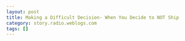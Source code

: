 ```yaml
---
layout: post
title: Making a Difficult Decision- When You Decide to NOT Ship
category: story.radio.weblogs.com
tags: []
---
```

<head>
<meta http-equiv="Content-Type" content="text/html; charset=UTF-8">
    <meta http-equiv="Expires" content="Mon, 01 Jan 1990 01:00:00 GMT">
    <title>Making a Difficult Decision: When You Decide to NOT Ship</title>
    <style type="text/css">
      body {
        margin-top: 0px;
        margin-left: 0px;
        margin-right: 0px;
        margin-bottom: 0px;
        }

      body, td, p {
        font-family: verdana, sans-serif;
        font-size: 90%;
        }

      h2 { 
        font-family: Verdana, Arial, Helvetica, sans-serif; font-size: 24px; font-weight: bold
        }
      .header {
        font-family: Verdana, Arial, Helvetica, sans-serif; font-size: 40px; font-weight: bold
        }
      .realsmall {
        font-family: Verdana, Arial, Helvetica, sans-serif; font-size: 9px;
        }
      .small {
        font-family: Verdana, Arial, Helvetica, sans-serif; font-size: 10px;
        }
      </style>
    </head>

| 

 |

| ![](http://radio.weblogs.com/0103807/images/trans60x60.gif)  
 | Last updated: 6/16/2002; 10:21:41 AM  
 | ![](http://radio.weblogs.com/0103807/images/trans60x60.gif) |

| ![](http://radio.weblogs.com/0103807/images/trans60x1.gif)  
 | 

<font size="+3"><b><a href="http://radio.weblogs.com/0103807/" style="color:black; text-decoration:none">The FuzzyBlog!</a></b></font>  
_Marketing 101. Consulting 101. PHP Consulting. Random geeky stuff. I Blog Therefore I Am._

<font size="+1"><b>Making a Difficult Decision: When You Decide to NOT Ship</b></font>

Tomorrow, June 1st, myself and a partner, were supposed to announce a new product for bloggers.&nbsp; This is the first real product I've released in a couple of years and I just had to make a difficult decision: **To Wait**.&nbsp; I'm going to give you some background info (feel free to skip over it, this is a blog, not an advertisement, that's the reason why pricing info is omitted).

### Background Information

Here's the product, **Blog.name,** it's a permalink aware DNS service for weblogs.&nbsp; You normally come to my blog with

[http://radio.weblogs.com/0103807/](http://radio.weblogs.com/0103807/)

That's kind of long.&nbsp; It also ties you permanently to a vendor -- and that's just plain wrong.&nbsp; Don't get confused now, don't flame me, I love UserLand, but people need the ability to control their blog.&nbsp; And domain names do translate into control.&nbsp; Blog.name gives you this in spades.&nbsp; My blog is now available with:

- [http://www.fuzzyblog.com/](http://www.fuzzyblog.com/) i.e. a top level domain 
- [http://scott.blogs.at/](http://scott.blogs.at/) i.e. a sub domain off the master ".blogs.at" domain 

Now, here's that magic that we really bring to the table, permalink aware DNS.&nbsp; All of these urls work:

- [http://scott.blogs.at/categories/marketing101/](http://scott.blogs.at/categories/marketing101/)
- [http://www.fuzzyblog.com/stories/2002/05/28/consulting101DoMyClientsReallyNeedAT1.html](http://www.fuzzyblog.com/stories/2002/05/28/consulting101DoMyClientsReallyNeedAT1.html)
- [http://scott.blogs.at/categories/marketing101/2002/05/06.html](http://scott.blogs.at/categories/marketing101/2002/05/06.html)
- [http://www.fuzzyblog.com/2002/05/30.html#a224](http://www.fuzzyblog.com/2002/05/30.html#a224)

### The Difficult Decision

So here's the difficult decision: You ship **when it's right** for the customer, **_not_** when it's right for you.&nbsp; Yes this works and it works well.&nbsp; Not only are we using it ourselves but we also have beta users that are happy.&nbsp; And we're not only very happy but also going to charge for it (not a lot, but this is valuable and we have servers in a data center to pay for, cats to feed and so on).&nbsp; So, we really have a bunch of incentives to ship.&nbsp; Why wouldn't we?&nbsp; Well, here's the embarassing thing: two nights ago we had a blip on our server.&nbsp; Not huge but we did go down for a bit and that's just bad.&nbsp; DNS needs to be rock solid reliable.&nbsp; So, if you go by the doing the right thing for the customer mantra, then we need to wait a bit (probably a week or two), do some additional&nbsp;stress testing, increase our 24x7 monitoring capabilitiy&nbsp;and then ship.&nbsp; And thats&nbsp;what we're going to do.&nbsp;

**Ship When it's Right for the Customer!**  
  
(I wish more companies did this)

Watch this space if you're interested in signing up or mail [sales@blog.at](mailto:sales@blog.at) and we'll let you know when it's available.&nbsp;

### Beta Users

Want to try this out, here are the beta users:

- Ray Hunter - [http://ray.blogs.at/](http://ray.blogs.at/)
- Guy Haas - [http://guy.blogs.at/](http://guy.blogs.at/)
- Russ Lipton - [http://lipton.blogs.at/](http://lipton.blogs.at/) 

Please not that out of respect for people, we're not taking the dot com approach and mass creating accounts.&nbsp; You won't catch us making it look like lots of people have purchased when they haven't.&nbsp; We asked each of these people before hand (actually, one exception -- one person got it as a belated birthday present).

### If You're Running and Open Source Project and Blogging It's Status

Now, here's our pitch to anyone running an open source project and using a blog to communicate with the world about it -- we'll sign you up for free.&nbsp; That's our give back to the community as a whole.&nbsp; Email [os@blog.at](mailto:os@blog.at).

### Reserving Your X.blogs.at Name

If you really, really want this and want to make sure that yourname.blogs.at won't get sold to someone else (a remote but possible thing) then feel free to email [reserve@blogs.at](mailto:reserve@blogs.at) with "yourname.blogs.at" in the subject line and we'll treat that as a first come, first served reservation.&nbsp; When we feel comfortable (one to two weeks, currently two) then we'll email you instructions.

### If You Make Blogging Tools and Need or Want Money

Let's say you're Evan of [Blogger](http://www.blogger.com/) or Mena of [Movable Type](http://www.movabletype.org/) or&nbsp;Dave of [UserLand](http://www.userland.com/) or **anyone** making a blogging tool, we'd like to partner with you.&nbsp; If you email [partner@blog.at](mailto:partner@blog.at), we'll send you information on our partnering program.&nbsp; Basically you can cross link to us with a ?partner=YourName param and if your customer signs up with us, we'll cut you 25% on the transaction from now until September 1st.&nbsp; Checks mailed monthly.

NOTE: I know lots of these tools are open source, non-profit, labors of love.&nbsp; That's wonderful and we respect you for this but if you need to cover bandwidth, server hardware, etc., perhaps this will help.&nbsp; It might just cover pizza -- but is that bad?

### More Information

Our new company, Blog.at, is focusing on value added services for bloggers.&nbsp; Think of us as the "Norton Utilities for Bloggers".&nbsp; Rather than get into the Blogger versus Radio versus Movable Type versus X debate, we're building cross platform tools and web services that enhance your overall blogging experience.&nbsp; Some will be free, others for pay.&nbsp; All of them will be high quality, high integrity things.&nbsp; Stay tuned.&nbsp; [mailto:newsletter-subscribe@blog.at](mailto:mailto:newsletter-subscribe@blog.at) if you want to get put on the text only, no spam, no crazy HTML, no crazy graphics newsletter / announcement list.

  
  

<script language="JavaScript" type="text/javascript"><!--
	var imageUrl = "http://subhonker6.userland.com/weblogStats/count.gif";
	var imageTag = "<img src=\"" + imageUrl + "?group=radio1&usernum=103807&referer=" + escape (document.referrer) + "\" height=\"1\" width=\"1\">";
	document.write (imageTag);
	//--></script>

 | ![](http://radio.weblogs.com/0103807/images/trans60x1.gif)  
 |
| ![](http://radio.weblogs.com/0103807/images/trans60x60.gif)  
 | Copyright 2002 © The FuzzyStuff  
 | ![](http://radio.weblogs.com/0103807/images/trans60x60.gif)  
 |

